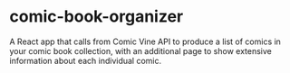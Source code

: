 # comic-book-organizer
A React app that calls from Comic Vine API to produce a list of comics in your comic book collection, with an additional page to show extensive information about each individual comic.
